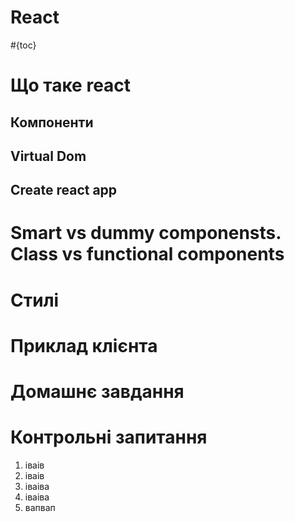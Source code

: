 # React

#{toc}

# Що таке react

## Компоненти

## Virtual Dom

## Create react app

# Smart vs dummy componensts. Class vs functional components

# Стилі

# Приклад клієнта

# Домашнє завдання

# Контрольні запитання

1. іваів
2. іваів
3. іваіва
4. іваіва
5. вапвап